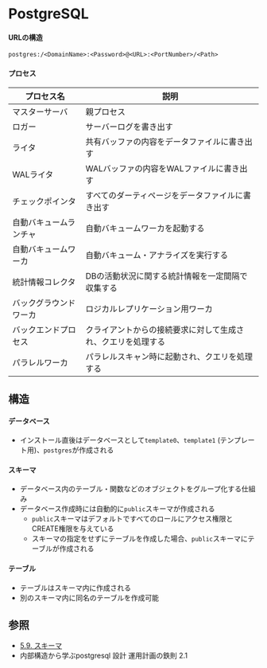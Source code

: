 # PostgreSQL
#### URLの構造
```
postgres:/<DomainName>:<Password>@<URL>:<PortNumber>/<Path>
```

#### プロセス

| プロセス名             | 説明                                                         |
| -                      | -                                                            |
| マスターサーバ         | 親プロセス                                                   |
| ロガー                 | サーバーログを書き出す                                       |
| ライタ                 | 共有バッファの内容をデータファイルに書き出す                 |
| WALライタ              | WALバッファの内容をWALファイルに書き出す                     |
| チェックポインタ       | すべてのダーティページをデータファイルに書き出す             |
| 自動バキュームランチャ | 自動バキュームワーカを起動する                               |
| 自動バキュームワーカ   | 自動バキューム・アナライズを実行する                         |
| 統計情報コレクタ       | DBの活動状況に関する統計情報を一定間隔で収集する             |
| バックグラウンドワーカ | ロジカルレプリケーション用ワーカ                             |
| バックエンドプロセス   | クライアントからの接続要求に対して生成され、クエリを処理する |
| パラレルワーカ         | パラレルスキャン時に起動され、クエリを処理する               |

## 構造
#### データベース
- インストール直後はデータベースとして`template0`、`template1` (テンプレート用)、`postgres`が作成される

#### スキーマ
- データベース内のテーブル・関数などのオブジェクトをグループ化する仕組み
- データベース作成時には自動的に`public`スキーマが作成される
  - `public`スキーマはデフォルトですべてのロールにアクセス権限とCREATE権限を与えている
  - スキーマの指定をせずにテーブルを作成した場合、`public`スキーマにテーブルが作成される

#### テーブル
- テーブルはスキーマ内に作成される
- 別のスキーマ内に同名のテーブルを作成可能

## 参照
- [5.9. スキーマ](https://www.postgresql.jp/document/13/html/ddl-schemas.html)
- 内部構造から学ぶpostgresql 設計 運用計画の鉄則 2.1
